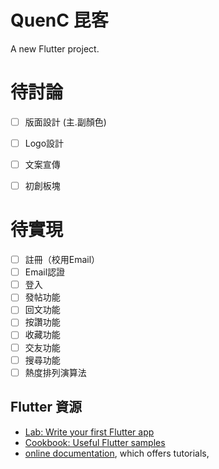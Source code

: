 # QuenC 昆客

A new Flutter project.

# 待討論
- [ ] 版面設計 (主.副顏色) 
- [ ] Logo設計
- [ ] 文案宣傳 
- [ ] 初創板塊


# 待實現
- [ ] 註冊（校用Email）
- [ ] Email認證 
- [ ] 登入 
- [ ] 發帖功能
- [ ] 回文功能
- [ ] 按讚功能
- [ ] 收藏功能
- [ ] 交友功能
- [ ] 搜尋功能
- [ ] 熱度排列演算法

## Flutter 資源

- [Lab: Write your first Flutter app](https://flutter.dev/docs/get-started/codelab)
- [Cookbook: Useful Flutter samples](https://flutter.dev/docs/cookbook)
- [online documentation](https://flutter.dev/docs), which offers tutorials,
